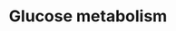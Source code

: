 ---
authors:
- ReactomeTeam
description: Glucose is the major form in which dietary sugars are made available
  to cells of the human body. Its breakdown is a major source of energy for all cells,
  and is essential for the brain and red blood cells. Glucose utilization begins with
  its uptake by cells and conversion to glucose 6-phosphate, which cannot traverse
  the cell membrane. Fates open to cytosolic glucose 6-phosphate include glycolysis
  to yield pyruvate, glycogen synthesis, and the pentose phosphate pathway. In some
  tissues, notably the liver and kidney, glucose 6-phosphate can be synthesized from
  pyruvate by the pathway of gluconeogenesis.  View original pathway at [http://www.reactome.org/PathwayBrowser/#DIAGRAM=70326
  Reactome].
last-edited: 2021-01-25
organisms:
- Homo sapiens
redirect_from:
- /index.php/Pathway:WP4093
- /instance/WP4093
schema-jsonld:
- '@context': https://schema.org/
  '@id': https://wikipathways.github.io/pathways/WP4093.html
  '@type': Dataset
  creator:
    '@type': Organization
    name: WikiPathways
  description: Glucose is the major form in which dietary sugars are made available
    to cells of the human body. Its breakdown is a major source of energy for all
    cells, and is essential for the brain and red blood cells. Glucose utilization
    begins with its uptake by cells and conversion to glucose 6-phosphate, which cannot
    traverse the cell membrane. Fates open to cytosolic glucose 6-phosphate include
    glycolysis to yield pyruvate, glycogen synthesis, and the pentose phosphate pathway.
    In some tissues, notably the liver and kidney, glucose 6-phosphate can be synthesized
    from pyruvate by the pathway of gluconeogenesis.  View original pathway at [http://www.reactome.org/PathwayBrowser/#DIAGRAM=70326
    Reactome].
  keywords:
  - 'PXLP-K259-GOT1 '
  - PXLP-K259-GOT1 dimer
  - PGM2L1:Mg2+
  - Ac-CoA
  - malate dehydrogenase
  - 'ALDOB '
  - 'PFKFB3 '
  - GOT2 dimer
  - 'NUP50 '
  - GCK
  - 3PG
  - ATP
  - Glc
  - enolase dimer
  - 'SLC25A11 '
  - SLC25A12,13
  - holoenzyme
  - 'NUP98-5 '
  - L-Glu
  - 'PC '
  - 'NUP88 '
  - 'TPR '
  - 'GCKR '
  - 1 dimer
  - 'GCK '
  - PCK1
  - 'GAPDHS '
  - tetramer
  - D-Fructose
  - 'PRKACA '
  - H2O
  - ADP
  - 'ALDOC '
  - GTP
  - SLC37A4
  - 'PKLR-1 '
  - SLC25A10
  - Fru(6)P
  - 'NUP98-4 '
  - 'PGP '
  - CO2
  - 'PGM2L1 '
  - GlcN6P
  - 'PPP2R5D '
  - MAL
  - 'NUP93 '
  - 'NUP205 '
  - PCK2
  - 1,3BPG
  - 'TPI1 '
  - GAPDH tetramers
  - 'MDH2 '
  - L-Asp
  - 'PFKL '
  - 'ADPGK '
  - 'NUP107 '
  - 2,3BPG
  - phosphoPFKFB1 dimer
  - NH4+
  - 'PPP2R1B '
  - 'ENO3 '
  - 'PPP2R1A '
  - GA3P
  - 'BPGM '
  - 'SLC25A12 '
  - 'NUP43 '
  - 'ENO1 '
  - 'NUP210 '
  - PFK tetramer
  - 'NUP37 '
  - 'GNPDA1 '
  - 'PKM-1 '
  - 'HK3 '
  - cAMP
  - 'p-S33-PFKFB1 '
  - Fru 1-P
  - MDH2 dimer
  - PGAM dimers
  - hexokinases
  - 'SLC37A2-2 '
  - NADH
  - GPI dimer
  - GDP
  - 'HK1 '
  - BPGM dimer
  - 'NUP62 '
  - PGK complexes
  - G6PC
  - 'SLC37A1 '
  - GNPDA1,2 hexamers
  - G1,6BP
  - OAA
  - aldolase tetramer
  - 'PGK2 '
  - 'NUP160 '
  - 'ALDOA '
  - 'NUP133 '
  - TPI1 dimer
  - Nuclear Pore Complex
  - 'NUP98-3 '
  - 'NUP35 '
  - 'PFKFB4 '
  - 'RANBP2 '
  - complex
  - 'PFKFB2 '
  - pyruvate kinase
  - PFKFB1 dimer
  - glucokinase and
  - 'NUP85 '
  - 'POM121C '
  - DHAP
  - 'NUP214 '
  - AMP
  - 'PGAM1 '
  - GCKR
  - ADPGK:Mg2+
  - 'POM121 '
  - PYR
  - 'K+ '
  - 'NUP58-2 '
  - 'MDH1 '
  - 'Mg2+ '
  - 'GAPDH '
  - 'PGK1 '
  - 'Mn2+ '
  - G6P
  - 'GNPDA2 '
  - 'PRKACG '
  - 'NUP58-1 '
  - 'FBP2 '
  - 'ENO2 '
  - FBP tetramer
  - pyruvate carboxylase
  - PEP
  - 'PXLP-K279-GOT2 '
  - Pi
  - CIT
  - 'PFKFB1 '
  - 'HK2 '
  - 2PG
  - 'Btn '
  - 'PFKP '
  - SLC37A1,2
  - 'SEH1L-2 '
  - 'PPP2CA '
  - NAD+
  - 'NUP155 '
  - 'RAE1 '
  - Glycerol
  - G6PC3
  - SLC25A1
  - 'NUP153 '
  - H+
  - 'PFKM '
  - 2,6-bisphosphate
  - SLC25A11 homodimer
  - 'PKLR-2 '
  - subunit
  - 'NUP188 '
  - 'PGAM2 '
  - 'NUPL2 '
  - GCK1:GKRP complex
  - 'SEH1L-1 '
  - 'PRKACB '
  - 'NUP54 '
  - 'SEC13 '
  - 1,6-bisphosphate
  - 'SLC25A13 '
  - PGP:Mg2+ dimer
  - 'AAAS '
  - Sor6P
  - PFKFB dimers
  - 'PKM-2 '
  - 'PPP2CB '
  - PKA catalytic
  - PP2A-ABdeltaC
  - 'GPI '
  - (NPC)
  - OA
  - 2OG
  - G6PC2
  - 'FBP1 '
  - 'NDC1 '
  license: CC0
  name: Glucose metabolism
seo: CreativeWork
title: Glucose metabolism
wpid: WP4093
---